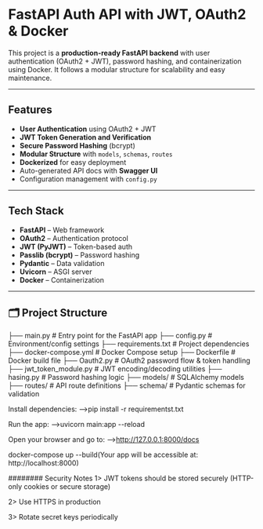 
# FastAPI Auth API with JWT, OAuth2 & Docker

This project is a **production-ready FastAPI backend** with user authentication (OAuth2 + JWT), password hashing, and containerization using Docker. It follows a modular structure for scalability and easy maintenance.

---

##  Features

- **User Authentication** using OAuth2 + JWT
- **JWT Token Generation and Verification**
- **Secure Password Hashing** (bcrypt)
- **Modular Structure** with `models`, `schemas`, `routes`
- **Dockerized** for easy deployment
- Auto-generated API docs with **Swagger UI**
- Configuration management with `config.py`

---

## Tech Stack

- **FastAPI** – Web framework
- **OAuth2** – Authentication protocol
- **JWT (PyJWT)** – Token-based auth
- **Passlib (bcrypt)** – Password hashing
- **Pydantic** – Data validation
- **Uvicorn** – ASGI server
- **Docker** – Containerization

---

## 🗂 Project Structure
├── main.py # Entry point for the FastAPI app
├── config.py # Environment/config settings
├── requirements.txt # Project dependencies
├── docker-compose.yml # Docker Compose setup
├── Dockerfile # Docker build file
├── Oauth2.py # OAuth2 password flow & token handling
├── jwt_token_module.py # JWT encoding/decoding utilities
├── hasing.py # Password hashing logic
├── models/ # SQLAlchemy models
├── routes/ # API route definitions
├── schema/ # Pydantic schemas for validation


Install dependencies:
-->pip install -r requirementst.txt

Run the app:
-->uvicorn main:app --reload

Open your browser and go to:
-->http://127.0.0.1:8000/docs


docker-compose up --build(Your app will be accessible at: http://localhost:8000)

########
Security Notes
1> JWT tokens should be stored securely (HTTP-only cookies or secure storage)

2> Use HTTPS in production

3> Rotate secret keys periodically
